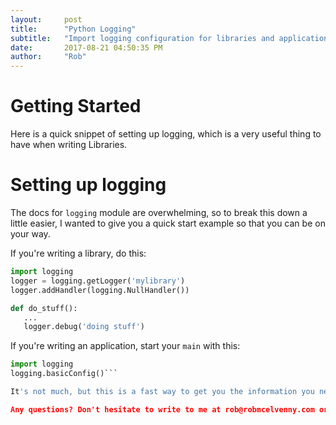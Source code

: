 ```yaml
---
layout:     post
title:      "Python Logging"
subtitle:   "Import logging configuration for libraries and application dev"
date:       2017-08-21 04:50:35 PM
author:     "Rob"
---
```


# Getting Started

Here is a quick snippet of setting up logging, which is a very useful thing to have when writing Libraries. 

# Setting up logging

The docs for ```logging``` module are overwhelming, so to break this down a little easier, I wanted to give you a quick start example so that you can be on your way. 

If you're writing a library, do this:

``` python
import logging
logger = logging.getLogger('mylibrary')
logger.addHandler(logging.NullHandler())

def do_stuff():
   ...
   logger.debug('doing stuff')
```
If you're writing an application, start your `main` with this:

``` python
import logging
logging.basicConfig()```

It's not much, but this is a fast way to get you the information you need! 

Any questions? Don't hesitate to write to me at rob@robmcelvenny.com or leave your comments in the disqus box below! 